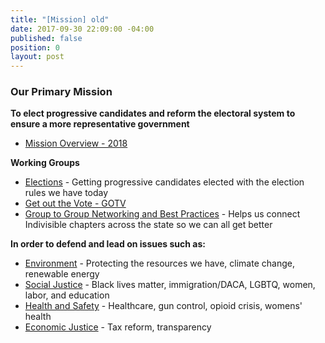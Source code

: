 ```yaml
---
title: "[Mission] old"
date: 2017-09-30 22:09:00 -04:00
published: false
position: 0
layout: post
---
```


### Our Primary Mission
**To elect progressive candidates and reform the electoral system to ensure a more representative government** 
* [Mission Overview - 2018](http://indivisibleandoverma.com/issues/mission-overview.html)

**Working Groups**
* [Elections](http://indivisibleandoverma.com/issues/2018-flip-it-blue.html) - Getting progressive candidates elected with the election rules we have today
* [Get out the Vote - GOTV](https://bit.ly/2LPgjfV)
* [Group to Group Networking and Best Practices](http://indivisibleandoverma.com/issues/g2g-networking.html) - Helps us connect Indivisible chapters across the state so we can all get better

**In order to defend and lead on issues such as:**
* [Environment](http://indivisibleandoverma.com/issues/environmental-protection-and-climate-change.html) - Protecting the resources we have, climate change, renewable energy
* [Social Justice](http://indivisibleandoverma.com/issues/social-justice.html) - Black lives matter, immigration/DACA, LGBTQ, women, labor, and education
* [Health and Safety](http://indivisibleandoverma.com/issues/health-and-safety.html) - Healthcare, gun control, opioid crisis, womens' health
* [Economic Justice](http://indivisibleandoverma.com/issues/economic-justice.html) - Tax reform, transparency